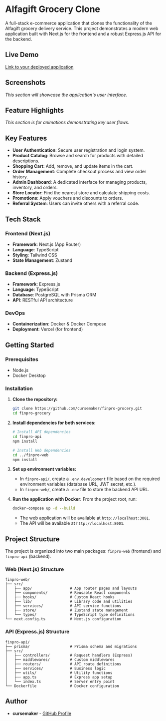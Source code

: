 # Alfagift Grocery Clone

A full-stack e-commerce application that clones the functionality of the Alfagift grocery delivery service. This project demonstrates a modern web application built with Next.js for the frontend and a robust Express.js API for the backend.

<!-- You can add a screenshot or GIF of the project here -->
<!-- ![Project Screenshot](link-to-your-screenshot.png) -->

## Live Demo

[Link to your deployed application](https://your-live-demo-link.com)

## Screenshots

*This section will showcase the application's user interface.*

<!-- Add your project screenshots here. For example: -->
<!-- 
![Home Page](path/to/screenshot-home.png)
_The home page showing featured products._
-->
<!-- 
![Product Page](path/to/screenshot-product.png)
_The product detail page._
-->

## Feature Highlights

*This section is for animations demonstrating key user flows.*

<!-- Add your feature flow animation (GIF) here. For example: -->
<!-- 
**User Onboarding & Login**
![Login Flow](path/to/login-flow.gif)
-->
<!-- 
**Adding Item to Cart**
![Add to Cart Flow](path/to/add-to-cart-flow.gif)
-->

## Key Features

- **User Authentication**: Secure user registration and login system.
- **Product Catalog**: Browse and search for products with detailed descriptions.
- **Shopping Cart**: Add, remove, and update items in the cart.
- **Order Management**: Complete checkout process and view order history.
- **Admin Dashboard**: A dedicated interface for managing products, inventory, and orders.
- **Store Locator**: Find the nearest store and calculate shipping costs.
- **Promotions**: Apply vouchers and discounts to orders.
- **Referral System**: Users can invite others with a referral code.

## Tech Stack

### Frontend (Next.js)

- **Framework**: Next.js (App Router)
- **Language**: TypeScript
- **Styling**: Tailwind CSS
- **State Management**: Zustand

### Backend (Express.js)

- **Framework**: Express.js
- **Language**: TypeScript
- **Database**: PostgreSQL with Prisma ORM
- **API**: RESTful API architecture

### DevOps

- **Containerization**: Docker & Docker Compose
- **Deployment**: Vercel (for frontend)

## Getting Started

### Prerequisites

- Node.js
- Docker Desktop

### Installation

1.  **Clone the repository:**
    ```bash
    git clone https://github.com/cursemaker/finpro-grocery.git
    cd finpro-grocery
    ```

2.  **Install dependencies for both services:**
    ```bash
    # Install API dependencies
    cd finpro-api
    npm install

    # Install Web dependencies
    cd ../finpro-web
    npm install
    ```

3.  **Set up environment variables:**
    - In `finpro-api/`, create a `.env.development` file based on the required environment variables (database URL, JWT secret, etc.).
    - In `finpro-web/`, create a `.env` file to store the backend API URL.

4.  **Run the application with Docker:**
    From the project root, run:
    ```bash
    docker-compose up -d --build
    ```
    - The web application will be available at `http://localhost:3001`.
    - The API will be available at `http://localhost:8001`.

## Project Structure

The project is organized into two main packages: `finpro-web` (frontend) and `finpro-api` (backend).

### Web (Next.js) Structure

```
finpro-web/
├── src/
│   ├── app/                 # App router pages and layouts
│   ├── components/          # Reusable React components
│   ├── hooks/               # Custom React hooks
│   ├── lib/                 # Library code and utilities
│   ├── services/            # API service functions
│   ├── store/               # Zustand state management
│   └── types/               # TypeScript type definitions
└── next.config.ts           # Next.js configuration
```

### API (Express.js) Structure

```
finpro-api/
├── prisma/                  # Prisma schema and migrations
├── src/
│   ├── controllers/         # Request handlers (Express)
│   ├── middlewares/         # Custom middlewares
│   ├── routers/             # API route definitions
│   ├── services/            # Business logic
│   ├── utils/               # Utility functions
│   ├── app.ts               # Express app setup
│   └── index.ts             # Server entry point
└── Dockerfile               # Docker configuration
```

## Author

- **cursemaker** - [GitHub Profile](https://github.com/cursemaker)